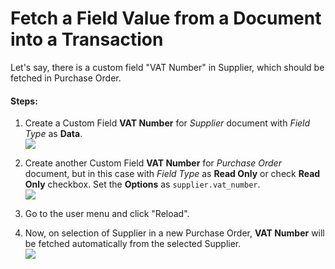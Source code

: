 <!-- add-breadcrumbs -->
# Fetch a Field Value from a Document into a Transaction

Let's say, there is a custom field "VAT Number" in Supplier, which should be fetched in Purchase Order.

#### Steps:

1. Create a Custom Field **VAT Number** for *Supplier* document with *Field Type* as **Data**.    
    <img class="screenshot" src="/docs/assets/img/add-vat-number-in-supplier.png">

1. Create another Custom Field **VAT Number** for *Purchase Order* document, but in this case with *Field Type* as **Read Only** or check **Read Only** checkbox. Set the **Options** as `supplier.vat_number`.    
    <img class="screenshot" src="/docs/assets/img/add-vat-number-in-purchase-order.png">

1. Go to the user menu and click "Reload".
1. Now, on selection of Supplier in a new Purchase Order, **VAT Number** will be fetched automatically from the selected Supplier.    
    <img class="screenshot" src="/docs/assets/img/vat-number-fetched.png">
